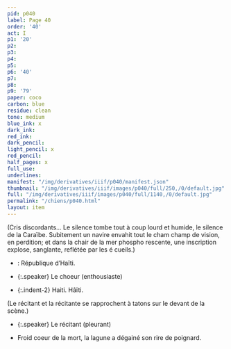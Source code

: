 ```yaml
---
pid: p040
label: Page 40
order: '40'
act: I
p1: '20'
p2: 
p3: 
p4: 
p5: 
p6: '40'
p7: 
p8: 
p9: '79'
paper: coco
carbon: blue
residue: clean
tone: medium
blue_ink: x
dark_ink: 
red_ink: 
dark_pencil: 
light_pencil: x
red_pencil: 
half_pages: x
full_use: 
underlines: 
manifest: "/img/derivatives/iiif/p040/manifest.json"
thumbnail: "/img/derivatives/iiif/images/p040/full/250,/0/default.jpg"
full: "/img/derivatives/iiif/images/p040/full/1140,/0/default.jpg"
permalink: "/chiens/p040.html"
layout: item
---
```




(Cris discordants... Le silence tombe tout à coup lourd et humide, le silence de la Caraïbe. Subitement un navire envahit tout le <span class="delete">cham</span> champ de vision, en perdition; et dans la chair de la mer phospho rescente, une inscription explose, sanglante, reflétée par les é cueils.)

- <span class="add blue-ink indent below"> : République d’Haïti.</span>

- {:.speaker} Le choeur  (enthousiaste)

- {:.indent-2} Haiti. Hâïti.


(Le récitant et la récitante se rapprochent à tatons sur le devant de la scène.)


- {:.speaker} Le récitant  (pleurant)

- Froid coeur de la mort, la lagune a dégainé son <span class="add light-pencil above">rire de</span> poignard.



